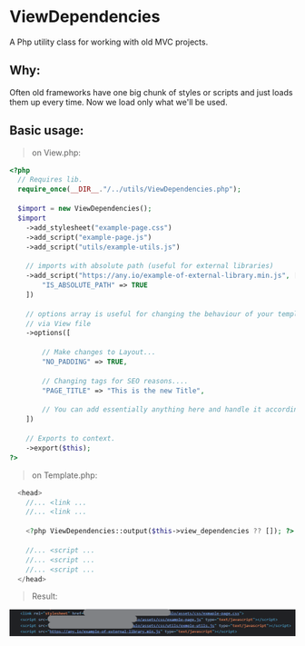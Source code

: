 # ViewDependencies
A Php utility class for working with old MVC projects.

## Why: 
Often old frameworks have one big chunk of styles or scripts and just loads them up every time.
Now we load only what we'll be used.


## Basic usage:

> on View.php: 

```php
<?php
  // Requires lib. 
  require_once(__DIR__."/../utils/ViewDependencies.php");
  
  $import = new ViewDependencies();
  $import
    ->add_stylesheet("example-page.css")
    ->add_script("example-page.js")
    ->add_script("utils/example-utils.js")
    
    // imports with absolute path (useful for external libraries)
    ->add_script("https://any.io/example-of-external-library.min.js", [
        "IS_ABSOLUTE_PATH" => TRUE
    ])

    // options array is useful for changing the behaviour of your template
    // via View file
    ->options([
    
        // Make changes to Layout...
        "NO_PADDING" => TRUE,
        
        // Changing tags for SEO reasons....
        "PAGE_TITLE" => "This is the new Title",
        
        // You can add essentially anything here and handle it accordingly at your template.
    ])
  
    // Exports to context.
    ->export($this);
?>

```

> on Template.php: 

```php
  <head>
    //... <link ...
    //... <link ...

    <?php ViewDependencies::output($this->view_dependencies ?? []); ?>

    //... <script ...
    //... <script ...
    //... <script ...
  </head>
```

> Result:

![Image demonstrating output](https://raw.githubusercontent.com/wolke412/ViewDependencies/main/output-example.png)


